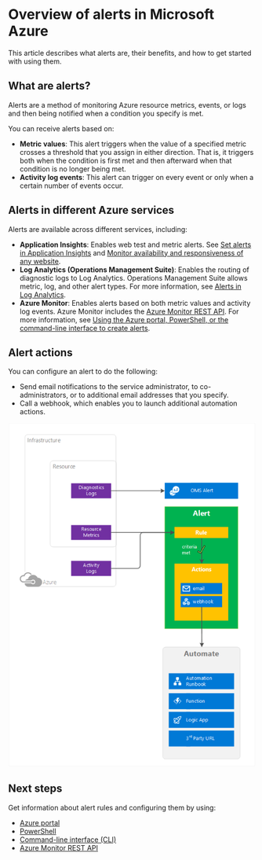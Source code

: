 <properties
	pageTitle="Overview of alerts in Microsoft Azure | Microsoft Azure"
	description="Alerts enable you to monitor Azure resource metrics, events, or logs and be notified when a condition you specify is met."
	authors="rboucher"
	manager="carolz"
	editor=""
	services="monitoring-and-diagnostics"
	documentationCenter="monitoring-and-diagnostics"/>

<tags
	ms.service="monitoring-and-diagnostics"
	ms.workload="na"
	ms.tgt_pltfrm="na"
	ms.devlang="na"
	ms.topic="article"
	ms.date="09/24/2016"
	ms.author="robb"/>

# Overview of alerts in Microsoft Azure


This article describes what alerts are, their benefits, and how to get started with using them.  

## What are alerts?
Alerts are a method of monitoring Azure resource metrics, events, or logs and then being notified when a condition you specify is met.

You can receive alerts based on:

- **Metric values**: This alert triggers when the value of a specified metric crosses a threshold that you assign in either direction. That is, it triggers both when the condition is first met and then afterward when that condition is no longer being met.
- **Activity log events**: This alert can trigger on every event or only when a certain number of events occur.

## Alerts in different Azure services

Alerts are available across different services, including:

- **Application Insights**: Enables web test and metric alerts. See [Set alerts in Application Insights](../application-insights/app-insights-alerts.md) and [Monitor availability and responsiveness of any website](../application-insights/app-insights-monitor-web-app-availability.md).
- **Log Analytics (Operations Management Suite)**: Enables the routing of diagnostic logs to Log Analytics. Operations Management Suite allows metric, log, and other alert types. For more information, see [Alerts in Log Analytics](../log-analytics/log-analytics-alerts.md).  
- **Azure Monitor**: Enables alerts based on both metric values and activity log events. Azure Monitor includes the [Azure Monitor REST API](https://msdn.microsoft.com/library/dn931943.aspx).  For more information, see [Using the Azure portal, PowerShell, or the command-line interface to create alerts](insights-alerts-portal.md).

## Alert actions
You can configure an alert to do the following:

- Send email notifications to the service administrator, to co-administrators, or to additional email addresses that you specify.
- Call a webhook, which enables you to launch additional automation actions.

 ![Alerts explained](./media/monitoring-overview-alerts/AlertsOverviewResource3.png)


## Next steps

Get information about alert rules and configuring them by using:

- [Azure portal](insights-alerts-portal.md)
- [PowerShell](insights-alerts-powershell.md)
- [Command-line interface (CLI)](insights-alerts-command-line-interface.md)
- [Azure Monitor REST API](https://msdn.microsoft.com/library/azure/dn931945.aspx)
